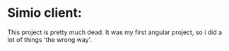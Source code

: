 # Simio client:

This project is pretty much dead. It was my first angular project, so i did a lot of things 'the wrong way'.
